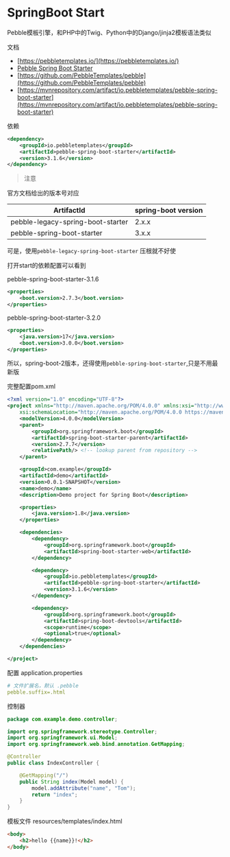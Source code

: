 # SpringBoot Start

Pebble模板引擎，和PHP中的Twig、Python中的Django/jinja2模板语法类似

文档
- [https://pebbletemplates.io/](https://pebbletemplates.io/)
- [Pebble Spring Boot Starter](https://pebbletemplates.io/wiki/guide/spring-boot-integration/)
- [https://github.com/PebbleTemplates/pebble](https://github.com/PebbleTemplates/pebble)
- [https://mvnrepository.com/artifact/io.pebbletemplates/pebble-spring-boot-starter](https://mvnrepository.com/artifact/io.pebbletemplates/pebble-spring-boot-starter)

依赖

```xml
<dependency>
    <groupId>io.pebbletemplates</groupId>
    <artifactId>pebble-spring-boot-starter</artifactId>
    <version>3.1.6</version>
</dependency>
```

> 注意

官方文档给出的版本号对应

| ArtifactId	| spring-boot version | 
| - | - |  
| pebble-legacy-spring-boot-starter	| 2.x.x
| pebble-spring-boot-starter	| 3.x.x

可是，使用`pebble-legacy-spring-boot-starter` 压根就不好使

打开start的依赖配置可以看到

pebble-spring-boot-starter-3.1.6

```xml
<properties>
    <boot.version>2.7.3</boot.version>
</properties>
```

pebble-spring-boot-starter-3.2.0

```xml
<properties>
    <java.version>17</java.version>
    <boot.version>3.0.0</boot.version>
</properties>
```

所以，spring-boot-2版本，还得使用`pebble-spring-boot-starter`,只是不用最新版

完整配置pom.xml

```xml
<?xml version="1.0" encoding="UTF-8"?>
<project xmlns="http://maven.apache.org/POM/4.0.0" xmlns:xsi="http://www.w3.org/2001/XMLSchema-instance"
	xsi:schemaLocation="http://maven.apache.org/POM/4.0.0 https://maven.apache.org/xsd/maven-4.0.0.xsd">
	<modelVersion>4.0.0</modelVersion>
	<parent>
		<groupId>org.springframework.boot</groupId>
		<artifactId>spring-boot-starter-parent</artifactId>
		<version>2.7.7</version>
		<relativePath/> <!-- lookup parent from repository -->
	</parent>

	<groupId>com.example</groupId>
	<artifactId>demo</artifactId>
	<version>0.0.1-SNAPSHOT</version>
	<name>demo</name>
	<description>Demo project for Spring Boot</description>

	<properties>
		<java.version>1.8</java.version>
	</properties>

	<dependencies>
		<dependency>
			<groupId>org.springframework.boot</groupId>
			<artifactId>spring-boot-starter-web</artifactId>
		</dependency>

		<dependency>
			<groupId>io.pebbletemplates</groupId>
			<artifactId>pebble-spring-boot-starter</artifactId>
			<version>3.1.6</version>
		</dependency>

		<dependency>
			<groupId>org.springframework.boot</groupId>
			<artifactId>spring-boot-devtools</artifactId>
			<scope>runtime</scope>
			<optional>true</optional>
		</dependency>
	</dependencies>

</project>

```

配置 application.properties
```yaml
# 文件扩展名，默认 .pebble
pebble.suffix=.html
```

控制器

```java
package com.example.demo.controller;

import org.springframework.stereotype.Controller;
import org.springframework.ui.Model;
import org.springframework.web.bind.annotation.GetMapping;

@Controller
public class IndexController {

    @GetMapping("/")
    public String index(Model model) {
        model.addAttribute("name", "Tom");
        return "index";
    }
}
```

模板文件 resources/templates/index.html

```html
<body>
    <h2>hello {{name}}!</h2>
</body>

```